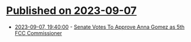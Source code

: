 # [Published on 2023-09-07](index.md)

* [2023-09-07, 19:40:00](https://news.slashdot.org/story/23/09/07/1928229/senate-votes-to-approve-anna-gomez-as-5th-fcc-commissioner?utm_source=rss1.0mainlinkanon&utm_medium=feed) - [Senate Votes To Approve Anna Gomez as 5th FCC Commissioner](https://news.slashdot.org/story/23/09/07/1928229/senate-votes-to-approve-anna-gomez-as-5th-fcc-commissioner?utm_source=rss1.0mainlinkanon&utm_medium=feed)
